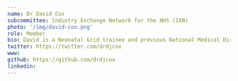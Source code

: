```yaml
---
name: Dr David Cox
subcommittee: Industry Exchange Network for the NHS (IXN)
photo: '/img/david-cox.png'
role: Member
bio: David is a Neonatal Grid trainee and previous National Medical Director’s Clinical Fellow, performing work to develop better education and training around digital healthcare technologies. His work aims to support clinicians in gaining and using skills around healthcare technologies, and to promote better collaboration between the NHS, academia and industry. His long-term, collaborative, objective is to help devise and implement a strategy to make the NHS the world’s most future-facing health workforce. David has a PhD in the computational modelling of neonatal imaging datasets, and has worked as the Clinical Fellow for the Artificial Intelligence and Robotics workstream of the Topol Review – culminating in the recent publication of the Topol Review. As well as being a member of the subcommittee for the IXN for the NHS, David is Clinical Lead for a collaboration between the DRIVE initiative (Digital Research, Informatics and Virtual Environments) at Great Ormond Street Hospitals for Children NHS Trust and Health Education England which is exploring new educational and training opportunities for a multi-professional healthcare workforce; he is part of the National AHSN AI Initiative Core Advisory Group, and on the NHS Clinical Entrepreneur Programme. 
twitter: https://twitter.com/drdjcox
www: 
github: https://github.com/drdjcox
linkedin: 
---
```

